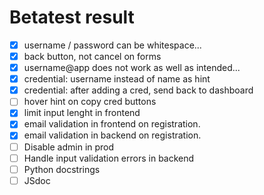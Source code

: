 # Betatest result
 - [x] username / password can be whitespace...
 - [x] back button, not cancel on forms
 - [x] username@app does not work as well as intended...
 - [x] credential: username instead of name as hint
 - [x] credential: after adding a cred, send back to dashboard
 - [ ] hover hint on copy cred buttons
 - [x] limit input lenght in frontend
 - [x] email validation in frontend on registration.
 - [x] email validation in backend on registration.
 - [ ] Disable admin in prod
 - [ ] Handle input validation errors in backend
 - [ ] Python docstrings
 - [ ] JSdoc
